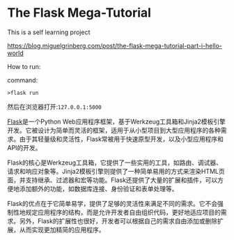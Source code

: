 # The Flask Mega-Tutorial
This is a self learning project

https://blog.miguelgrinberg.com/post/the-flask-mega-tutorial-part-i-hello-world

How to run:

command:
```Shell
>flask run
```
然后在浏览器打开:`127.0.0.1:5000`

[Flask](https://flask.palletsprojects.com/en/2.2.x/)是一个Python Web应用程序框架，基于Werkzeug工具箱和Jinja2模板引擎开发。它被设计为简单而灵活的框架，适用于从小型项目到大型应用程序的各种需求。由于其轻量级和灵活性，Flask常被用于快速原型开发，以及小型应用程序和API的开发。

Flask的核心是Werkzeug工具箱，它提供了一些实用的工具，如路由、调试器、请求和响应对象等。Jinja2模板引擎则提供了一种简单易用的方式来渲染HTML页面，并支持继承、过滤器和宏等功能。Flask还提供了大量的扩展和插件，可以方便地添加额外的功能，如数据库连接、身份验证和表单处理等。

Flask的优点在于它简单易学，提供了足够的灵活性来满足不同的需求。它不会强制性地规定应用程序的结构，而是允许开发者自由组织代码，更好地适应项目的需求。另外，Flask的扩展性也很好，开发者可以根据自己的需求自由添加或删除扩展，从而实现更加精简的应用程序。
